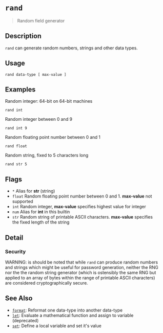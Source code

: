 # `rand`

> Random field generator

## Description

`rand` can generate random numbers, strings and other data types.

## Usage

    rand data-type [ max-value ]

## Examples

Random integer: 64-bit on 64-bit machines

    rand int

Random integer between 0 and 9

    rand int 9

Random floating point number between 0 and 1

    rand float

Random string, fixed to 5 characters long

    rand str 5

## Flags

- `*`
  Alias for **str** (string)
- `float`
  Random floating point number between 0 and 1. **max-value** not supported
- `int`
  Random integer, **max-value** specifies highest value for integer
- `num`
  Alias for **int** in this builtin
- `str`
  Random string of printable ASCII characters. **max-value** specifies the fixed length of the string

## Detail

### Security

WARNING: is should be noted that while `rand` can produce random numbers and
strings which might be useful for password generation, neither the RNG nor the
the random string generator (which is ostensibly the same RNG but applied to an
array of bytes within the range of printable ASCII characters) are considered
cryptographically secure.

## See Also

- [`format`](./format.md):
  Reformat one data-type into another data-type
- [`let`](./let.md):
  Evaluate a mathematical function and assign to variable (deprecated)
- [`set`](./set.md):
  Define a local variable and set it's value
